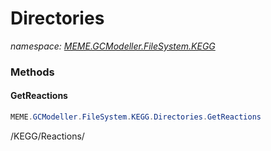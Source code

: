 ﻿# Directories
_namespace: [MEME.GCModeller.FileSystem.KEGG](./index.md)_





### Methods

#### GetReactions
```csharp
MEME.GCModeller.FileSystem.KEGG.Directories.GetReactions
```
/KEGG/Reactions/


